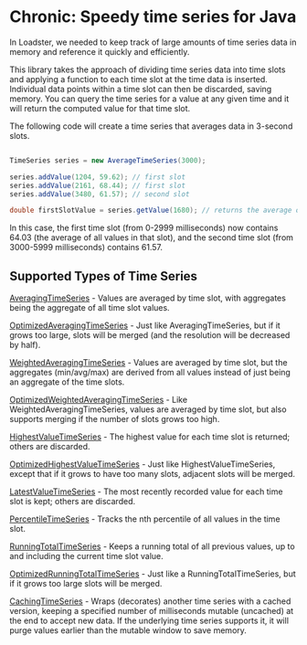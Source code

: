 Chronic: Speedy time series for Java
====================================

In Loadster, we needed to keep track of large amounts of time series data in memory and reference it quickly and 
efficiently.

This library takes the approach of dividing time series data into time slots and applying a function to each time slot
at the time data is inserted. Individual data points within a time slot can then be discarded, saving memory. You can
query the time series for a value at any given time and it will return the computed value for that time slot.

The following code will create a time series that averages data in 3-second slots.

```java

TimeSeries series = new AverageTimeSeries(3000);

series.addValue(1204, 59.62); // first slot
series.addValue(2161, 68.44); // first slot
series.addValue(3480, 61.57); // second slot

double firstSlotValue = series.getValue(1680); // returns the average of all values from time 0-2999

```

In this case, the first time slot (from 0-2999 milliseconds) now contains 64.03 (the average of all values in
that slot), and the second time slot (from 3000-5999 milliseconds) contains 61.57.

Supported Types of Time Series
------------------------------

[AveragingTimeSeries](https://github.com/azhawkes/chronic/blob/master/src/java/com/andyhawkes/chronic/AveragingTimeSeries.java) - 
Values are averaged by time slot, with aggregates being the aggregate of all time slot values.

[OptimizedAveragingTimeSeries](https://github.com/azhawkes/chronic/blob/master/src/java/com/andyhawkes/chronic/OptimizedAveragingTimeSeries.java) - 
Just like AveragingTimeSeries, but if it grows too large, slots will be merged (and the resolution will be decreased by half).

[WeightedAveragingTimeSeries](https://github.com/azhawkes/chronic/blob/master/src/java/com/andyhawkes/chronic/WeightedAveragingTimeSeries.java) - 
Values are averaged by time slot, but the aggregates (min/avg/max) are derived from all values instead of just being an aggregate of the time slots.

[OptimizedWeightedAveragingTimeSeries](https://github.com/azhawkes/chronic/blob/master/src/java/com/andyhawkes/chronic/OptimizedWeightedAveragingTimeSeries.java) - 
Like WeightedAveragingTimeSeries, values are averaged by time slot, but also supports merging if the number of slots grows too high.

[HighestValueTimeSeries](https://github.com/azhawkes/chronic/blob/master/src/java/com/andyhawkes/chronic/HighestValueTimeSeries.java) -
The highest value for each time slot is returned; others are discarded.

[OptimizedHighestValueTimeSeries](https://github.com/azhawkes/chronic/blob/master/src/java/com/andyhawkes/chronic/OptimizedHighestValueTimeSeries.java) -
Just like HighestValueTimeSeries, except that if it grows to have too many slots, adjacent slots will be merged.

[LatestValueTimeSeries](https://github.com/azhawkes/chronic/blob/master/src/java/com/andyhawkes/chronic/LatestValueTimeSeries.java) -
The most recently recorded value for each time slot is kept; others are discarded.

[PercentileTimeSeries](https://github.com/azhawkes/chronic/blob/master/src/java/com/andyhawkes/chronic/PercentileTimeSeries.java) -
Tracks the nth percentile of all values in the time slot.

[RunningTotalTimeSeries](https://github.com/azhawkes/chronic/blob/master/src/java/com/andyhawkes/chronic/RunningTotalTimeSeries.java) -
Keeps a running total of all previous values, up to and including the current time slot value.

[OptimizedRunningTotalTimeSeries](https://github.com/azhawkes/chronic/blob/master/src/java/com/andyhawkes/chronic/OptimizedRunningTotalTimeSeries.java) -
Just like a RunningTotalTimeSeries, but if it grows too large slots will be merged.

[CachingTimeSeries](https://github.com/azhawkes/chronic/blob/master/src/java/com/andyhawkes/chronic/CachingTimeSeries.java) -
Wraps (decorates) another time series with a cached version, keeping a specified number of milliseconds mutable (uncached)
at the end to accept new data. If the underlying time series supports it, it will purge values earlier than the mutable
window to save memory.
